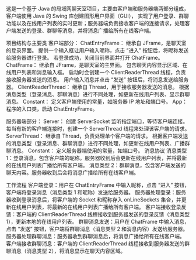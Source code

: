 这是一个基于 Java 的局域网聊天室项目，主要由客户端和服务器端两部分组成，客户端使用 Java 的 Swing 库创建图形用户界面（GUI），
实现了用户登录、群聊功能以及在线用户列表的实时更新；服务器端负责接收客户端的连接请求，处理客户端发送的登录、群聊等消息，并将消息广播给所有在线客户端。

项目结构与主要类
客户端部分：
ChatEntryFrame：
继承自 JFrame，是聊天室的登录界面。
提供一个输入框让用户输入昵称，点击 “进入” 按钮后，将昵称发送给服务器进行登录。
若登录成功，关闭当前界面并打开 ChatFrame。
ChatFrame：
继承自 JFrame，是聊天室的主界面。
包含聊天内容显示区域、在线用户列表和消息输入框。
启动时会创建一个 ClientReaderThread 线程，负责接收服务器发送的消息。
用户输入消息并点击 “发送” 按钮后，将消息发送给服务器。
ClientReaderThread：
继承自 Thread，用于接收服务器发送的消息。
根据消息类型（登录消息、群聊消息）进行不同处理，如更新在线用户列表、显示群聊消息。
Constant：
定义客户端使用的常量，如服务器 IP 地址和端口号。
App：
程序的入口类，启动 ChatEntryFrame。

服务器端部分：
Server：
创建 ServerSocket 监听指定端口，等待客户端连接。
每当有新的客户端连接时，创建一个 ServerThread 线程来处理该客户端的请求。
ServerThread：
继承自 Thread，负责处理单个客户端的请求。
根据客户端发送的消息类型（登录消息、群聊消息）进行不同处理，如更新在线用户列表、广播群聊消息。
Constant：
定义服务器端使用的常量，如端口号。
消息协议
消息类型 1：登录消息，包含客户端的昵称。服务器收到后会更新在线用户列表，并将最新的在线用户列表广播给所有客户端。
消息类型 2：群聊消息，包含客户端发送的聊天内容。服务器收到后会将消息广播给所有在线客户端。


工作流程
客户端登录：用户在 ChatEntryFrame 中输入昵称，点击 “进入” 按钮，客户端将登录消息（消息类型 1 和昵称）发送给服务器。
服务器处理登录：服务器收到登录消息后，将客户端的 Socket 和昵称存入 onLineSockets 集合，并更新在线用户列表，将最新的在线用户列表广播给所有客户端。
客户端接收登录反馈：客户端的 ClientReaderThread 线程接收到服务器发送的登录反馈（消息类型 1），更新本地的在线用户列表。
群聊消息发送：用户在 ChatFrame 中输入消息，点击 “发送” 按钮，客户端将群聊消息（消息类型 2 和消息内容）发送给服务器。
服务器处理群聊消息：服务器收到群聊消息后，将消息广播给所有在线客户端。
客户端接收群聊消息：客户端的 ClientReaderThread 线程接收到服务器发送的群聊消息（消息类型 2），将消息显示在聊天内容区域。
